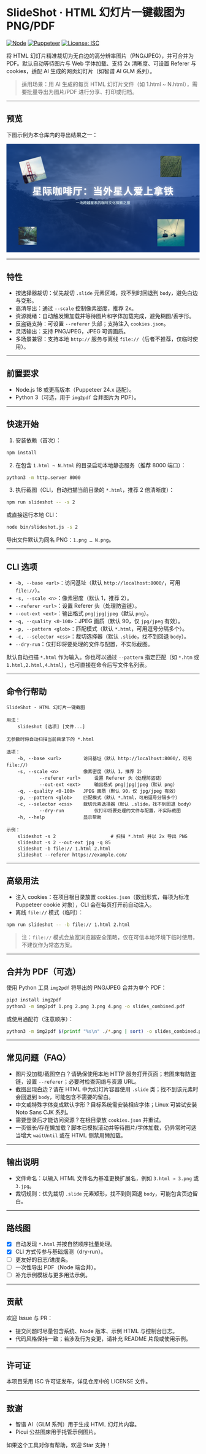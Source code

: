 # SlideShot · HTML 幻灯片一键截图为 PNG/PDF

[![Node](https://img.shields.io/badge/node-%3E=18.0-brightgreen)](https://nodejs.org)
[![Puppeteer](https://img.shields.io/badge/puppeteer-24.x-40B5A4)](https://pptr.dev/)
[![License: ISC](https://img.shields.io/badge/License-ISC-blue.svg)](./LICENSE)

将 HTML 幻灯片精准裁切为无白边的高分辨率图片（PNG/JPEG），并可合并为 PDF。默认自动等待图片与 Web 字体加载、支持 2x 清晰度、可设置 Referer 与 cookies，适配 AI 生成的网页幻灯片（如智谱 AI GLM 系列）。

> 适用场景：用 AI 生成的每页 HTML 幻灯片文件（如 1.html ~ N.html），需要批量导出为图片/PDF 进行分享、打印或归档。

---

## 预览

下图示例为本仓库内的导出结果之一：

![sample](./1.png)

---

## 特性

- 按选择器裁切：优先裁切 `.slide` 元素区域，找不到时回退到 `body`，避免白边与变形。
- 高清导出：通过 `--scale` 控制像素密度，推荐 2x。
- 资源就绪：自动触发懒加载并等待图片和字体加载完成，避免糊图/丢字形。
- 反盗链支持：可设置 `--referer` 头部；支持注入 `cookies.json`。
- 灵活输出：支持 PNG/JPEG，JPEG 可调画质。
- 多场景兼容：支持本地 `http://` 服务与离线 `file://`（后者不推荐，仅临时使用）。

---

## 前置要求

- Node.js 18 或更高版本（Puppeteer 24.x 适配）。
- Python 3（可选，用于 `img2pdf` 合并图片为 PDF）。

---

## 快速开始

1) 安装依赖（首次）：

```bash
npm install
```

2) 在包含 `1.html ~ N.html` 的目录启动本地静态服务（推荐 8000 端口）：

```bash
python3 -m http.server 8000
```

3) 执行截图（CLI，自动扫描当前目录的 `*.html`，推荐 2 倍清晰度）：

```bash
npm run slideshot -- -s 2
```

或直接运行本地 CLI：

```bash
node bin/slideshot.js -s 2
```

导出文件默认为同名 PNG：`1.png … N.png`。

---

## CLI 选项

- `-b, --base <url>`：访问基址（默认 `http://localhost:8000/`，可用 `file://`）。
- `-s, --scale <n>`：像素密度（默认 1，推荐 2）。
- `--referer <url>`：设置 Referer 头（处理防盗链）。
- `--out-ext <ext>`：输出格式 `png|jpg|jpeg`（默认 `png`）。
- `-q, --quality <0-100>`：JPEG 画质（默认 90，仅 `jpg/jpeg` 有效）。
- `-p, --pattern <glob>`：匹配模式（默认 `*.html`，可用逗号分隔多个）。
- `-c, --selector <css>`：裁切选择器（默认 `.slide`，找不到回退 `body`）。
- `--dry-run`：仅打印将要处理的文件与配置，不实际截图。

默认自动扫描 `*.html` 作为输入。你也可以通过 `--pattern` 指定匹配（如 `*.htm` 或 `1.html,2.html,4.html`），也可直接在命令后写文件名列表。

---

## 命令行帮助

```
SlideShot - HTML 幻灯片一键截图

用法：
	slideshot [选项] [文件...]

无参数时将自动扫描当前目录下的 *.html

选项：
	-b, --base <url>        访问基址（默认 http://localhost:8000/，可用 file://）
	-s, --scale <n>         像素密度（默认 1，推荐 2）
			--referer <url>     设置 Referer 头（处理防盗链）
			--out-ext <ext>     输出格式 png|jpg|jpeg（默认 png）
	-q, --quality <0-100>   JPEG 画质（默认 90，仅 jpg/jpeg 有效）
	-p, --pattern <glob>    匹配模式（默认 *.html，可用逗号分隔多个）
	-c, --selector <css>    裁切元素选择器（默认 .slide，找不到回退 body）
			--dry-run           仅打印将要处理的文件与配置，不实际截图
	-h, --help              显示帮助

示例：
	slideshot -s 2                    # 扫描 *.html 并以 2x 导出 PNG
	slideshot -s 2 --out-ext jpg -q 85
	slideshot -b file:// 1.html 2.html
	slideshot --referer https://example.com/
```

---

## 高级用法

- 注入 cookies：在项目根目录放置 `cookies.json`（数组形式，每项为标准 Puppeteer cookie 对象），CLI 会在每页打开前自动注入。
- 离线 `file://` 模式（临时）：

```bash
npm run slideshot -- -b file:// 1.html 2.html
```

> 注：`file://` 模式会放宽浏览器安全策略，仅在可信本地环境下临时使用，不建议作为常态方案。

---

## 合并为 PDF（可选）

使用 Python 工具 `img2pdf` 将导出的 PNG/JPEG 合并为单个 PDF：

```bash
pip3 install img2pdf
python3 -m img2pdf 1.png 2.png 3.png 4.png -o slides_combined.pdf
```

或使用通配符（注意顺序）：

```bash
python3 -m img2pdf $(printf "%s\n" ./*.png | sort) -o slides_combined.pdf
```

---

## 常见问题（FAQ）

- 图片没加载/截图空白？请确保使用本地 HTTP 服务打开页面；若图床有防盗链，设置 `--referer`；必要时检查网络与资源 URL。
- 截图出现白边？请在 HTML 中为幻灯片容器使用 `.slide` 类；找不到该元素时会回退到 `body`，可能包含不需要的留白。
- 中文或特殊字体变成默认字形？目标系统需安装相应字体；Linux 可尝试安装 Noto Sans CJK 系列。
- 需要登录后才能访问资源？在根目录放 `cookies.json` 并重试。
- 一页很长/存在懒加载？脚本已模拟滚动并等待图片/字体加载，仍异常时可适当增大 `waitUntil` 或在 HTML 侧禁用懒加载。

---

## 输出说明

- 文件命名：以输入 HTML 文件名为基准更换扩展名，例如 `3.html → 3.png` 或 `3.jpg`。
- 裁切规则：优先裁切 `.slide` 元素矩形，找不到则回退 `body`，可能包含页边留白。

---

## 路线图

- [x] 自动发现 `*.html` 并按自然顺序批量处理。
- [x] CLI 方式传参与基础烟测（dry-run）。
- [ ] 更友好的日志/进度条。
- [ ] 一次性导出 PDF（Node 端合并）。
- [ ] 补充示例模板与更多用法示例。

---

## 贡献

欢迎 Issue 与 PR：

- 提交问题时尽量包含系统、Node 版本、示例 HTML 与控制台日志。
- 代码风格保持一致；若涉及行为变更，请补充 README 片段或使用示例。

---

## 许可证

本项目采用 ISC 许可证发布，详见仓库中的 LICENSE 文件。

---

## 致谢

- 智谱 AI（GLM 系列）用于生成 HTML 幻灯片内容。
- Picui 公益图床用于托管示例图片。

如果这个工具对你有帮助，欢迎 Star 支持！

